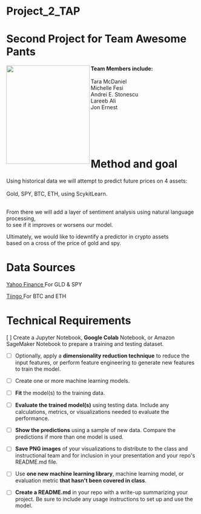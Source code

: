 # Project_2_TAP
# Second Project for Team Awesome Pants
<img src="https://m.media-amazon.com/images/I/81BJWS7Cz4L._AC_SL1500_.jpg" 
     width="220" 
     height="260"
     align="left"/> 


<b>Team Members include:</b>
</br></br>
Tara McDaniel </br> Michelle Fesi </br> Andrei E. Stonescu </br> Lareeb Ali </br> Jon Ernest </br>
</br></br></br>
</br></br>

# Method and goal
Using historical data we will attempt to predict future prices on 4 assets: </br></br>
Gold, SPY, BTC, ETH, using ScykitLearn.</br></br>

From there we will add a layer of sentiment analysis using natural language processing,</br>
to see if it improves or worsens our model.

Ultimately, we would like to idewntify a predictor in crypto assets </br>
based on a cross of the price of gold and spy.


# Data Sources
 
 <a href="https://finance.yahoo.com/">Yahoo Finance </a> For GLD & SPY </br>

 <a href="https://api.tiingo.com/">Tiingo </a> For BTC and ETH</br>
 

# Technical Requirements
[ ] Create a Jupyter Notebook, **Google Colab** Notebook, or Amazon SageMaker Notebook to prepare a training and testing dataset.

* [ ] Optionally, apply a **dimensionality reduction technique** to reduce the input features, or perform feature engineering to generate new features to train the model.

* [ ] Create one or more machine learning models.

* [ ] **Fit** the model(s) to the training data.

* [ ] **Evaluate the trained model(s)** using testing data. Include any calculations, metrics, or visualizations needed to evaluate the performance.

* [ ] **Show the predictions** using a sample of new data. Compare the predictions if more than one model is used.

* [ ] **Save PNG images** of your visualizations to distribute to the class and instructional team and for inclusion in your presentation and your repo's README.md file.

* [ ] Use **one new machine learning library**, machine learning model, or evaluation metric **that hasn't been covered in class**.

* [ ] **Create a README.md** in your repo with a write-up summarizing your project. Be sure to include any usage instructions to set up and use the model.











        



 
